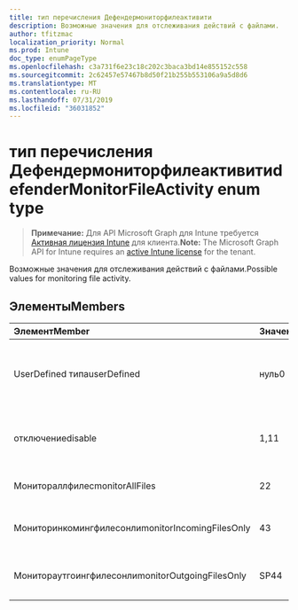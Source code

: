 ```yaml
---
title: тип перечисления Дефендермониторфилеактивити
description: Возможные значения для отслеживания действий с файлами.
author: tfitzmac
localization_priority: Normal
ms.prod: Intune
doc_type: enumPageType
ms.openlocfilehash: c3a731f6e23c18c202c3baca3bd14e855152c558
ms.sourcegitcommit: 2c62457e57467b8d50f21b255b553106a9a5d8d6
ms.translationtype: MT
ms.contentlocale: ru-RU
ms.lasthandoff: 07/31/2019
ms.locfileid: "36031852"
---
```

# <a name="defendermonitorfileactivity-enum-type"></a><span data-ttu-id="aa7dd-103">тип перечисления Дефендермониторфилеактивити</span><span class="sxs-lookup"><span data-stu-id="aa7dd-103">defenderMonitorFileActivity enum type</span></span>

> <span data-ttu-id="aa7dd-104">**Примечание:** Для API Microsoft Graph для Intune требуется [Активная лицензия Intune](https://go.microsoft.com/fwlink/?linkid=839381) для клиента.</span><span class="sxs-lookup"><span data-stu-id="aa7dd-104">**Note:** The Microsoft Graph API for Intune requires an [active Intune license](https://go.microsoft.com/fwlink/?linkid=839381) for the tenant.</span></span>

<span data-ttu-id="aa7dd-105">Возможные значения для отслеживания действий с файлами.</span><span class="sxs-lookup"><span data-stu-id="aa7dd-105">Possible values for monitoring file activity.</span></span>

## <a name="members"></a><span data-ttu-id="aa7dd-106">Элементы</span><span class="sxs-lookup"><span data-stu-id="aa7dd-106">Members</span></span>
|<span data-ttu-id="aa7dd-107">Элемент</span><span class="sxs-lookup"><span data-stu-id="aa7dd-107">Member</span></span>|<span data-ttu-id="aa7dd-108">Значение</span><span class="sxs-lookup"><span data-stu-id="aa7dd-108">Value</span></span>|<span data-ttu-id="aa7dd-109">Описание</span><span class="sxs-lookup"><span data-stu-id="aa7dd-109">Description</span></span>|
|:---|:---|:---|
|<span data-ttu-id="aa7dd-110">UserDefined типа</span><span class="sxs-lookup"><span data-stu-id="aa7dd-110">userDefined</span></span>|<span data-ttu-id="aa7dd-111">нуль</span><span class="sxs-lookup"><span data-stu-id="aa7dd-111">0</span></span>|<span data-ttu-id="aa7dd-112">Пользователь определен, значение по умолчанию, без намерения.</span><span class="sxs-lookup"><span data-stu-id="aa7dd-112">User Defined, default value, no intent.</span></span>|
|<span data-ttu-id="aa7dd-113">отключение</span><span class="sxs-lookup"><span data-stu-id="aa7dd-113">disable</span></span>|<span data-ttu-id="aa7dd-114">1,1</span><span class="sxs-lookup"><span data-stu-id="aa7dd-114">1</span></span>|<span data-ttu-id="aa7dd-115">Отключите мониторинг действий с файлами.</span><span class="sxs-lookup"><span data-stu-id="aa7dd-115">Disable monitoring file activity.</span></span>|
|<span data-ttu-id="aa7dd-116">Монитораллфилес</span><span class="sxs-lookup"><span data-stu-id="aa7dd-116">monitorAllFiles</span></span>|<span data-ttu-id="aa7dd-117">2</span><span class="sxs-lookup"><span data-stu-id="aa7dd-117">2</span></span>|<span data-ttu-id="aa7dd-118">Отслеживайте все файлы.</span><span class="sxs-lookup"><span data-stu-id="aa7dd-118">Monitor all files.</span></span>|
|<span data-ttu-id="aa7dd-119">Мониторинкомингфилесонли</span><span class="sxs-lookup"><span data-stu-id="aa7dd-119">monitorIncomingFilesOnly</span></span>|<span data-ttu-id="aa7dd-120">4</span><span class="sxs-lookup"><span data-stu-id="aa7dd-120">3</span></span>| <span data-ttu-id="aa7dd-121">Отслеживайте только входящие файлы.</span><span class="sxs-lookup"><span data-stu-id="aa7dd-121">Monitor incoming files only.</span></span>|
|<span data-ttu-id="aa7dd-122">Монитораутгоингфилесонли</span><span class="sxs-lookup"><span data-stu-id="aa7dd-122">monitorOutgoingFilesOnly</span></span>|<span data-ttu-id="aa7dd-123">SP4</span><span class="sxs-lookup"><span data-stu-id="aa7dd-123">4</span></span>|<span data-ttu-id="aa7dd-124">Отслеживайте только исходящие файлы.</span><span class="sxs-lookup"><span data-stu-id="aa7dd-124">Monitor outgoing files only.</span></span>|



